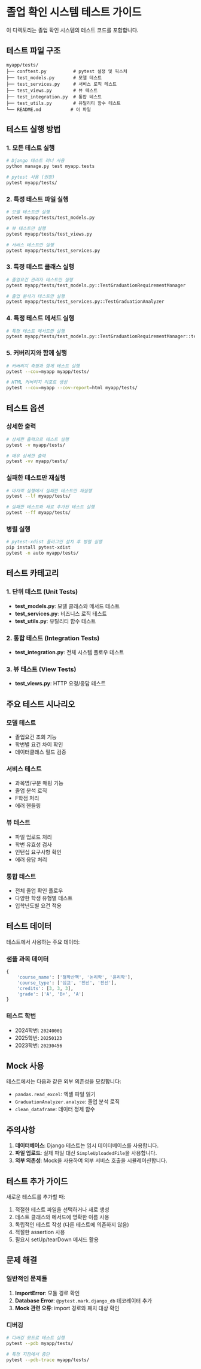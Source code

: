# 졸업 확인 시스템 테스트 가이드

이 디렉토리는 졸업 확인 시스템의 테스트 코드를 포함합니다.

## 테스트 파일 구조

```
myapp/tests/
├── conftest.py          # pytest 설정 및 픽스처
├── test_models.py       # 모델 테스트
├── test_services.py     # 서비스 로직 테스트
├── test_views.py        # 뷰 테스트
├── test_integration.py  # 통합 테스트
├── test_utils.py        # 유틸리티 함수 테스트
└── README.md           # 이 파일
```

## 테스트 실행 방법

### 1. 모든 테스트 실행
```bash
# Django 테스트 러너 사용
python manage.py test myapp.tests

# pytest 사용 (권장)
pytest myapp/tests/
```

### 2. 특정 테스트 파일 실행
```bash
# 모델 테스트만 실행
pytest myapp/tests/test_models.py

# 뷰 테스트만 실행
pytest myapp/tests/test_views.py

# 서비스 테스트만 실행
pytest myapp/tests/test_services.py
```

### 3. 특정 테스트 클래스 실행
```bash
# 졸업요건 관리자 테스트만 실행
pytest myapp/tests/test_models.py::TestGraduationRequirementManager

# 졸업 분석기 테스트만 실행
pytest myapp/tests/test_services.py::TestGraduationAnalyzer
```

### 4. 특정 테스트 메서드 실행
```bash
# 특정 테스트 메서드만 실행
pytest myapp/tests/test_models.py::TestGraduationRequirementManager::test_get_requirement_2024_normal
```

### 5. 커버리지와 함께 실행
```bash
# 커버리지 측정과 함께 테스트 실행
pytest --cov=myapp myapp/tests/

# HTML 커버리지 리포트 생성
pytest --cov=myapp --cov-report=html myapp/tests/
```

## 테스트 옵션

### 상세한 출력
```bash
# 상세한 출력으로 테스트 실행
pytest -v myapp/tests/

# 매우 상세한 출력
pytest -vv myapp/tests/
```

### 실패한 테스트만 재실행
```bash
# 마지막 실행에서 실패한 테스트만 재실행
pytest --lf myapp/tests/

# 실패한 테스트와 새로 추가된 테스트 실행
pytest --ff myapp/tests/
```

### 병렬 실행
```bash
# pytest-xdist 플러그인 설치 후 병렬 실행
pip install pytest-xdist
pytest -n auto myapp/tests/
```

## 테스트 카테고리

### 1. 단위 테스트 (Unit Tests)
- **test_models.py**: 모델 클래스와 메서드 테스트
- **test_services.py**: 비즈니스 로직 테스트
- **test_utils.py**: 유틸리티 함수 테스트

### 2. 통합 테스트 (Integration Tests)
- **test_integration.py**: 전체 시스템 플로우 테스트

### 3. 뷰 테스트 (View Tests)
- **test_views.py**: HTTP 요청/응답 테스트

## 주요 테스트 시나리오

### 모델 테스트
- 졸업요건 조회 기능
- 학번별 요건 차이 확인
- 데이터클래스 필드 검증

### 서비스 테스트
- 과목명/구분 매핑 기능
- 졸업 분석 로직
- F학점 처리
- 에러 핸들링

### 뷰 테스트
- 파일 업로드 처리
- 학번 유효성 검사
- 인턴십 요구사항 확인
- 에러 응답 처리

### 통합 테스트
- 전체 졸업 확인 플로우
- 다양한 학생 유형별 테스트
- 입학년도별 요건 적용

## 테스트 데이터

테스트에서 사용하는 주요 데이터:

### 샘플 과목 데이터
```python
{
    'course_name': ['철학산책', '논리학', '윤리학'],
    'course_type': ['심교', '전선', '전선'],
    'credits': [3, 3, 3],
    'grade': ['A', 'B+', 'A']
}
```

### 테스트 학번
- 2024학번: `20240001`
- 2025학번: `20250123`
- 2023학번: `20230456`

## Mock 사용

테스트에서는 다음과 같은 외부 의존성을 모킹합니다:

- `pandas.read_excel`: 엑셀 파일 읽기
- `GraduationAnalyzer.analyze`: 졸업 분석 로직
- `clean_dataframe`: 데이터 정제 함수

## 주의사항

1. **데이터베이스**: Django 테스트는 임시 데이터베이스를 사용합니다.
2. **파일 업로드**: 실제 파일 대신 `SimpleUploadedFile`을 사용합니다.
3. **외부 의존성**: Mock을 사용하여 외부 서비스 호출을 시뮬레이션합니다.

## 테스트 추가 가이드

새로운 테스트를 추가할 때:

1. 적절한 테스트 파일을 선택하거나 새로 생성
2. 테스트 클래스와 메서드에 명확한 이름 사용
3. 독립적인 테스트 작성 (다른 테스트에 의존하지 않음)
4. 적절한 assertion 사용
5. 필요시 setUp/tearDown 메서드 활용

## 문제 해결

### 일반적인 문제들

1. **ImportError**: 모듈 경로 확인
2. **Database Error**: `@pytest.mark.django_db` 데코레이터 추가
3. **Mock 관련 오류**: import 경로와 패치 대상 확인

### 디버깅

```bash
# 디버깅 모드로 테스트 실행
pytest --pdb myapp/tests/

# 특정 지점에서 중단
pytest --pdb-trace myapp/tests/
``` 